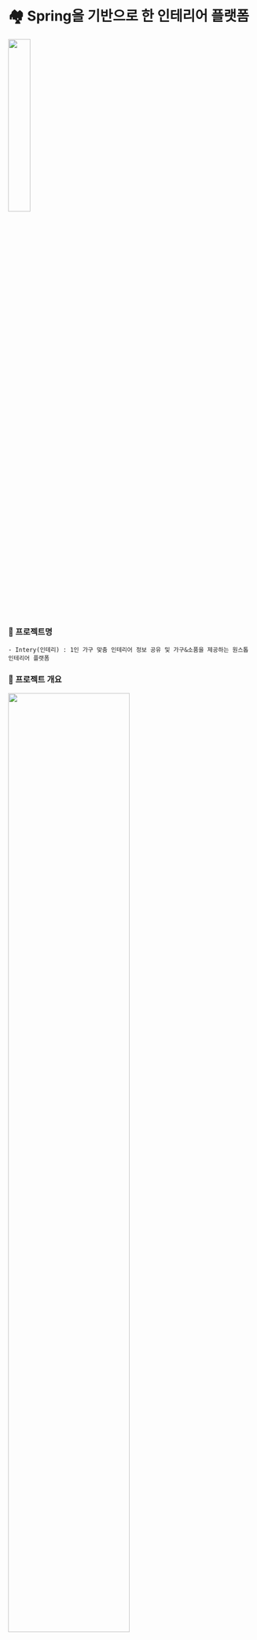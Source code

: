 
# 🏘 Spring을 기반으로 한 인테리어 플랫폼
<img src="https://user-images.githubusercontent.com/78997066/116802169-cb801d80-ab4b-11eb-853b-0020a4b229e0.png" width="30%">

### 🔗 프로젝트명
``` 
- Intery(인테리) : 1인 가구 맞춤 인테리어 정보 공유 및 가구&소품을 제공하는 원스톱 인테리어 플랫폼
```

### 🔗 프로젝트 개요
<img src="https://user-images.githubusercontent.com/78997066/117141830-f4bdd980-ade9-11eb-929d-3a576a665727.PNG" width="70%">

### 🔗 팀 구성
- 팀장 : [이해창](https://github.com/leehaechang)
- 팀원 : [곽소언](https://github.com/soeonkwak), [김서연](https://github.com/jjinrj), [오솔미](https://github.com/solmioh), [이주옥](https://github.com/juok02), [임하람](https://github.com/raaamizi), [장종익](https://github.com/jji307), [조연수](https://github.com/yeonsu-cho)


   #### 담당업무
   ``` 
   - 오솔미 : 회원가입&회원정보수정 / 로그인 / 비밀번호 찾기 / 회원 등급(트랜잭션)
   - 이주옥 : 스토어 홈 / 스토어 카테고리
   - 조연수 : 장바구니 / 스토어 상품 단건 조회
   - 장종익 : 마이페이지 / 헤더
   - 이해창 : 커뮤니티 홈 / 커뮤니티 집들이 / 상품 옵션 추가
   - 곽소언 : 커뮤니티 집들이 단건 조회 / 스크랩북
   - 김서연 : 집들이 등록&수정 / 커뮤니티 QnA 등록&수정 / 스토어 상품 등록&수정
   - 임하람 : 커뮤니티 QnA 목록 조회 / 커뮤니티 QnA 단건 조회 / 결제
   ```

### 🔗 프로젝트 선정 기준
``` 
- 시장성 : 인테리어에 대한 소비자의 관심과 리모델링 시장 규모가 계속해서 증가하고 있다.  따라서 다양한 인테리어 정보를 공유하고, 오프라인 중심의 시공 산업을 온라인으로 확장해 고객과 전문가가 만날 수 있는 장을 제공하기 위해 이 프로젝트를 선택하게 되었다. 
- 편리성 : 인테리어 정보 공유 뿐 아니라, 여러 사용자 및 전문가가 올린 인테리어 사진 속 제품을 편리하게 구매할 수 있는 경험을 제공할 수 있을 것으로 예상한다.
- 유연성 : 구현할 수 있는 기능이 많은 ‘오늘의 집’ 사이트를 벤치마킹하여 프로젝트 진행 기간 동안 구현할 수 있는 범위 내에서 유효한 결과를 창출하는 것을 고려하였다.
- 차별성 : 
   1) 1인 가구 맞춤형 인테리어 정보 제공
   2) 회원 등급제 운영 
```

### 🔗 기획서
- [LAST_기획서.pdf](https://github.com/code-you-dream-with-me/LAST_PROJECT/files/6410604/LAST_.pdf)

### 🔗 요구사항정의서
- [요구사항정의서](https://github.com/code-you-dream-with-me/LAST_PROJECT/issues/1)

### 🔗 WBS
- [WBS](https://github.com/code-you-dream-with-me/LAST_PROJECT/issues/2) 

### 🔗 개발 아키텍쳐_Spring MVC
<img src="https://user-images.githubusercontent.com/78997066/117125198-2fb51280-add4-11eb-8178-e367a7a22d13.png" width="70%">

### 🔗 개발 기술
- [개발 기술](https://github.com/code-you-dream-with-me/LAST_PROJECT/issues/4)

### 🔗 개발 목록
- [프로그램 목록](https://github.com/code-you-dream-with-me/LAST_PROJECT/issues/5)

### 🔗 단위테스트
- [JUnit Test](https://github.com/code-you-dream-with-me/LAST_PROJECT/tree/main/LAST_PROJECT/src/test/java/com/sist/last)

### 🔗 사용 오픈 API
- [로그인 API](https://github.com/code-you-dream-with-me/LAST_PROJECT/tree/main/LAST_PROJECT/src/main/webapp/WEB-INF/views/login)

   #### 카카오 로그인 API
   ``` 
   - link : https://developers.kakao.com/
   - 사용처 : 로그인 기능
   ```

   #### 네이버 로그인 API
   ``` 
   - link : https://developers.naver.com/
   - 사용처 : 로그인 기능
   ```

